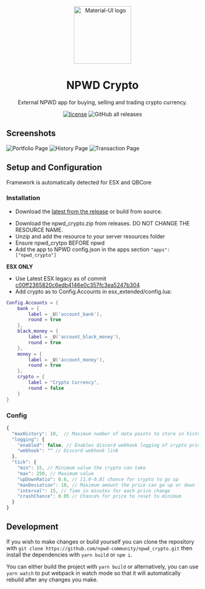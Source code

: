 <div align="center">
    <img href="https://projecterror.dev" width="150" src="https://i.tasoagc.dev/c1pD" alt="Material-UI logo" />
</div>
<h1 align="center">NPWD Crypto</h1>

<div align="center">
External NPWD app for buying, selling and trading crypto currency.
</div>

<div align="center">

[![license](https://img.shields.io/github/license/npwd-community/npwd_crypto?style=for-the-badge)](https://github.com/mojito-fivem/npwd-dispatch/master/LICENSE)
![GitHub all releases](https://img.shields.io/github/downloads/npwd-community/npwd_crypto/total?style=for-the-badge)
</div>

## Screenshots
![Portfolio Page](https://i.imgur.com/2VF9Lw7.png)
![History Page](https://i.imgur.com/eSSIkAH.png)
![Transaction Page](https://i.imgur.com/VjUrZbH.png)

## Setup and Configuration

Framework is automatically detected for ESX and QBCore

### Installation
- Download the [latest from the release](https://github.com/npwd-community/npwd_crypto/releases/latest) or build from source.

* Download the npwd_crypto.zip from releases. DO NOT CHANGE THE RESOURCE NAME.
* Unzip and add the resource to your server resources folder
* Ensure npwd_crytpo BEFORE npwd
* Add the app to NPWD config.json in the apps section `"apps": ["npwd_crypto"]`

**ESX ONLY**
- Use Latest ESX legacy as of commit [c00ff2365820c6edb4146e0c357fc3ea5247b304](https://github.com/esx-framework/esx-legacy/commit/c00ff2365820c6edb4146e0c357fc3ea5247b304)
- Add crypto as to Config.Accounts in esx_extended/config.lua:
```lua
Config.Accounts = {
	bank = {
		label = _U('account_bank'),
		round = true
	},
	black_money = {
		label = _U('account_black_money'),
		round = true
	},
	money = {
		label = _U('account_money'),
		round = true
	},
	crypto = {
	    label = "Crypto Currency",
	    round = false
	}
}
```

### Config

```js
{
  "maxHistory": 10,  // Maximum number of data points to store in history
  "logging": {
    "enabled": false, // Enables discord webhook logging of crypto price updates
    "webhook": "" // Discord webhook link
  },
  "tick": {
    "min": 15, // Minimum value the crypto can take
    "max": 250, // Maximum value
    "upDownRatio": 0.6, // [1.0-0.0] chance for crypto to go up
    "maxDeviation": 10, // Maximum amount the price can go up or down
    "interval": 15, // Time in minutes for each price change
    "crashChance": 0.05 // Chance% for price to reset to minimum
  }
}
```

## Development

If you wish to make changes or build yourself you can clone the repository with `git clone https://github.com/npwd-community/npwd_crypto.git` then install the dependencies with `yarn build` or `npm i`.

You can either build the project with `yarn build` or alternatively, you can use `yarn watch` to put webpack in watch mode so that it will automatically rebuild after any changes you make.
